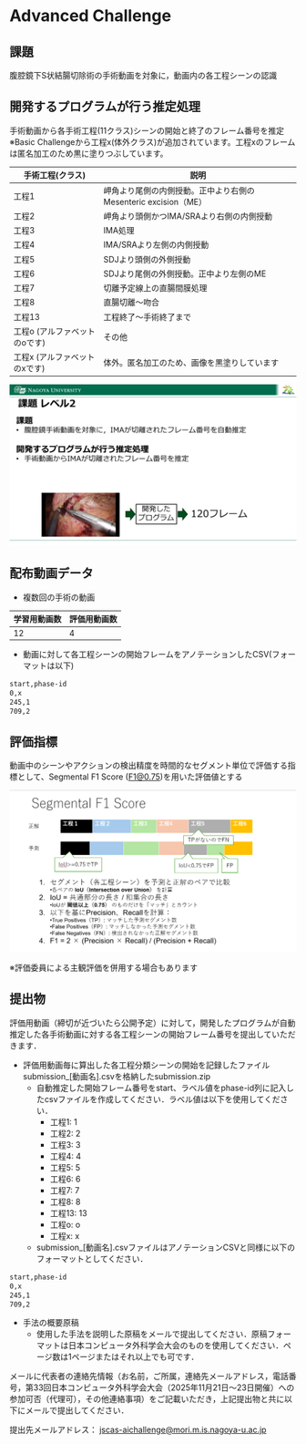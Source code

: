 # Advanced Challenge

## 課題
腹腔鏡下S状結腸切除術の手術動画を対象に，動画内の各工程シーンの認識

## 開発するプログラムが行う推定処理
手術動画から各手術工程(11クラス)シーンの開始と終了のフレーム番号を推定  
※Basic Challengeから工程x(体外クラス)が追加されています。工程xのフレームは匿名加工のため黒に塗りつぶしています。

|手術工程(クラス)|説明|
|-----|-----|
|工程1|岬角より尾側の内側授動。正中より右側のMesenteric excision（ME）  |
|工程2|岬角より頭側かつIMA/SRAより右側の内側授動  |
|工程3|IMA処理 |
|工程4|IMA/SRAより左側の内側授動 |
|工程5|SDJより頭側の外側授動 |
|工程6|SDJより尾側の外側授動。正中より左側のME |
|工程7|切離予定線上の直腸間膜処理 |
|工程8|直腸切離～吻合 |
|工程13|工程終了～手術終了まで|
|工程o (アルファベットのoです)|その他|
|工程x (アルファベットのxです)|体外。匿名加工のため、画像を黒塗りしています|

![課題など](kadai.png)

## 配布動画データ
- 複数回の手術の動画

|学習用動画数|評価用動画数|
|-----|-----|
|12|4|

- 動画に対して各工程シーンの開始フレームをアノテーションしたCSV(フォーマットは以下)
```
start,phase-id   
0,x
245,1
709,2
```

## 評価指標
動画中のシーンやアクションの検出精度を時間的なセグメント単位で評価する指標として、Segmental F1 Score (F1@0.75)を用いた評価値とする  

![評価指標](segmental_f1_score.png)

※評価委員による主観評価を併用する場合もあります  

## 提出物
評価用動画（締切が近づいたら公開予定）に対して，開発したプログラムが自動推定した各手術動画に対する各工程シーンの開始フレーム番号を提出していただきます．

- 評価用動画毎に算出した各工程分類シーンの開始を記録したファイル submission_[動画名].csvを格納したsubmission.zip
   - 自動推定した開始フレーム番号をstart、ラベル値をphase-id列に記入したcsvファイルを作成してください．ラベル値は以下を使用してください．
      - 工程1: 1
      - 工程2: 2
      - 工程3: 3
      - 工程4: 4
      - 工程5: 5
      - 工程6: 6
      - 工程7: 7
      - 工程8: 8
      - 工程13: 13
      - 工程o: o
      - 工程x: x
   - submission_[動画名].csvファイルはアノテーションCSVと同様に以下のフォーマットとしてください．

```
start,phase-id   
0,x
245,1
709,2
```

- 手法の概要原稿
   - 使用した手法を説明した原稿をメールで提出してください．原稿フォーマットは日本コンピュータ外科学会大会のものを使用してください．ページ数は1ページまたはそれ以上でも可です．

メールに代表者の連絡先情報（お名前，ご所属，連絡先メールアドレス，電話番号，第33回日本コンピュータ外科学会大会（2025年11月21日～23日開催）への参加可否（代理可），その他連絡事項）をご記載いただき，上記提出物と共に以下にメールで提出してください．

提出先メールアドレス：
jscas-aichallenge@mori.m.is.nagoya-u.ac.jp
